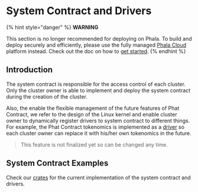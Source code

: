 # System Contract and Drivers

{% hint style="danger" %}
**WARNING**

This section is no longer recommended for deploying on Phala. To build and deploy securely and efficiently, please use the fully managed [Phala Cloud](https://cloud.phala.network) platform instead. Check out the doc on how to [get started](../../cloud/getting-started/getting-started.md).
{% endhint %}

## Introduction <a href="#introduction" id="introduction"></a>

The system contract is responsible for the access control of each cluster. Only the cluster owner is able to implement and deploy the system contract during the creation of the cluster.

Also, the enable the flexible management of the future features of Phat Contract, we refer to the design of the Linux kernel and enable cluster owner to dynamically register drivers to system contract to different things. For example, the Phat Contract tokenomics is implemented as a [driver](https://github.com/Phala-Network/phala-blockchain/tree/master/crates/pink-drivers/tokenomic) so each cluster owner can replace it with his/her own tokenomics in the future.

> This feature is not finalized yet so can be changed any time.

## System Contract Examples <a href="#system-contract-examples" id="system-contract-examples"></a>

Check our [crates](https://github.com/Phala-Network/phala-blockchain/tree/master/crates/pink-drivers) for the current implementation of the system contract and drivers.
